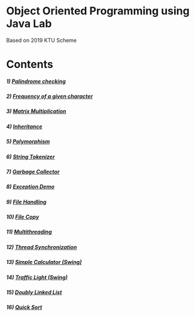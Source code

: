 # Object Oriented Programming using Java Lab
Based on 2019 KTU Scheme

# Contents

##### 1) [Palindrome checking](/!Lab%20Cycle%20Programs/)

##### 2) [Frequency of a given character](/!Lab%20Cycle%20Programs/)

##### 3) [Matrix Multiplication](/!Lab%20Cycle%20Programs/)

##### 4) [Inheritance](/!Lab%20Cycle%20Programs/)

##### 5) [Polymorphism](/!Lab%20Cycle%20Programs/)

##### 6) [String Tokenizer](/!Lab%20Cycle%20Programs/)

##### 7) [Garbage Collector](/!Lab%20Cycle%20Programs/)

##### 8) [Exception Demo](/!Lab%20Cycle%20Programs/)

##### 9) [File Handling](/!Lab%20Cycle%20Programs/)

##### 10) [File Copy](/!Lab%20Cycle%20Programs/)

##### 11) [Multithreading](/!Lab%20Cycle%20Programs/)

##### 12) [Thread Synchronization](/!Lab%20Cycle%20Programs/)

##### 13) [Simple Calculator (Swing)](/!Lab%20Cycle%20Programs/)

##### 14) [Traffic Light (Swing)](/!Lab%20Cycle%20Programs/)

##### 15) [Doubly Linked List](/!Lab%20Cycle%20Programs/)

##### 16) [Quick Sort](/!Lab%20Cycle%20Programs/)
